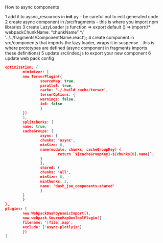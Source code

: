 How to async components

1 add it to aysnc_resources in __init__.py - be careful not to edit generated code
2 create async component in /src/fragments - this is where you import npm libraries
3 create LazyLoader js function => export default () => import(/* webpackChunkName: “chunkName” */ '../../fragments/ComponentName.react’);
4 create component in src/components that imports the lazy loader, wraps it in suspense - this is where prototypes are defined (async component in fragments imports these definitions)
5 update src/index.js to export your new component
6 update web pack config

```json
optimization: {
        minimizer: [
        new TerserPlugin({
                sourceMap: true,
                parallel: true,
                cache: './.build_cache/terser',
                terserOptions: {
                warnings: false,
                ie8: false
                }
        })
        ],
        splitChunks: {
        name: true,
        cacheGroups: {
                async: {
                chunks: 'async',
                minSize: 0,
                name(module, chunks, cacheGroupKey) {
                        return `${cacheGroupKey}-${chunks[0].name}`;
                }
                },
                shared: {
                chunks: 'all',
                minSize: 0,
                minChunks: 2,
                name: 'dash_joe_components-shared'
                }
        }
        }
},
plugins: [
        new WebpackDashDynamicImport(),
        new webpack.SourceMapDevToolPlugin({
        filename: '[file].map',
        exclude: ['async-plotlyjs']
        })
]
```
